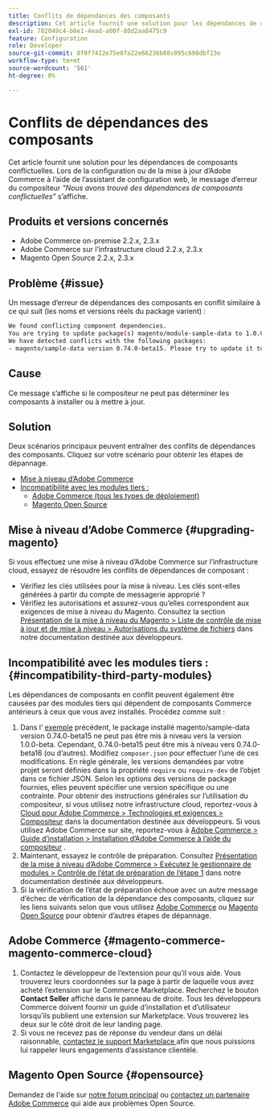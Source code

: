 ```yaml
---
title: Conflits de dépendances des composants
description: Cet article fournit une solution pour les dépendances de composants conflictuelles. Lors de la configuration ou de la mise à jour d’Adobe Commerce à l’aide de l’assistant de configuration web, le message d’erreur du compositeur *"Nous avons détecté des dépendances de composants conflictuelles"* s’affiche.
exl-id: 782049c4-b6e1-4ead-a00f-80d2aa8475c9
feature: Configuration
role: Developer
source-git-commit: 8f0f7412e75e07a22e66236b88c095c698dbf23e
workflow-type: tm+mt
source-wordcount: '561'
ht-degree: 0%

---
```


# Conflits de dépendances des composants

Cet article fournit une solution pour les dépendances de composants conflictuelles. Lors de la configuration ou de la mise à jour d’Adobe Commerce à l’aide de l’assistant de configuration web, le message d’erreur du compositeur *&quot;Nous avons trouvé des dépendances de composants conflictuelles&quot;* s’affiche.

## Produits et versions concernés

* Adobe Commerce on-premise 2.2.x, 2.3.x
* Adobe Commerce sur l’infrastructure cloud 2.2.x, 2.3.x
* Magento Open Source 2.2.x, 2.3.x


## Problème {#issue}

Un message d’erreur de dépendances des composants en conflit similaire à ce qui suit (les noms et versions réels du package varient) :

```bash
We found conflicting component dependencies.
You are trying to update package(s) magento/module-sample-data to 1.0.0-beta
We have detected conflicts with the following packages:
- magento/sample-data version 0.74.0-beta15. Please try to update it to one of the following package versions: 0.74.0-beta16, 0.74.0-beta14, 0.74.0-beta13, 0.74.0-beta12, 0.74.0-beta11, 0.74.0-beta10, 0.74.0-beta9, 0.74.0-beta8, 0.74.0-beta7
```

## Cause

Ce message s’affiche si le compositeur ne peut pas déterminer les composants à installer ou à mettre à jour.

## Solution

Deux scénarios principaux peuvent entraîner des conflits de dépendances des composants. Cliquez sur votre scénario pour obtenir les étapes de dépannage.

* [Mise à niveau d’Adobe Commerce](#upgrading-magento)
* [Incompatibilité avec les modules tiers :](#incompatibility-third-party-modules)
   * [Adobe Commerce (tous les types de déploiement)](#magento-commerce-magento-commerce-cloud)
   * [Magento Open Source](#opensource)

## Mise à niveau d’Adobe Commerce {#upgrading-magento}

Si vous effectuez une mise à niveau d’Adobe Commerce sur l’infrastructure cloud, essayez de résoudre les conflits de dépendances de composant :

* Vérifiez les clés utilisées pour la mise à niveau. Les clés sont-elles générées à partir du compte de messagerie approprié ?
* Vérifiez les autorisations et assurez-vous qu’elles correspondent aux exigences de mise à niveau du Magento. Consultez la section [Présentation de la mise à niveau du Magento > Liste de contrôle de mise à jour et de mise à niveau > Autorisations du système de fichiers](https://devdocs.magento.com/guides/v2.3/comp-mgr/prereq/prereq_compman-checklist.html#perms) dans notre documentation destinée aux développeurs.

## Incompatibilité avec les modules tiers : {#incompatibility-third-party-modules}

Les dépendances de composants en conflit peuvent également être causées par des modules tiers qui dépendent de composants Commerce antérieurs à ceux que vous avez installés. Procédez comme suit :

1. Dans l’ [exemple](#issue) précédent, le package installé magento/sample-data version 0.74.0-beta15 ne peut pas être mis à niveau vers la version 1.0.0-beta. Cependant, 0.74.0-beta15 peut être mis à niveau vers 0.74.0-beta16 (ou d’autres). Modifiez `composer.json` pour effectuer l’une de ces modifications. En règle générale, les versions demandées par votre projet seront définies dans la propriété `require` ou `require-dev` de l’objet dans ce fichier JSON. Selon les options des versions de package fournies, elles peuvent spécifier une version spécifique ou une contrainte. Pour obtenir des instructions générales sur l’utilisation du compositeur, si vous utilisez notre infrastructure cloud, reportez-vous à [Cloud pour Adobe Commerce > Technologies et exigences > Compositeur](https://devdocs.magento.com/cloud/reference/cloud-composer.html#files) dans la documentation destinée aux développeurs. Si vous utilisez Adobe Commerce sur site, reportez-vous à [Adobe Commerce > Guide d’installation > Installation d’Adobe Commerce à l’aide du compositeur](https://devdocs.magento.com/guides/v2.4/install-gde/composer.html) .
1. Maintenant, essayez le contrôle de préparation. Consultez [Présentation de la mise à niveau d’Adobe Commerce > Exécutez le gestionnaire de modules > Contrôle de l’état de préparation de l’étape 1](https://devdocs.magento.com/guides/v2.3/comp-mgr/module-man/compman-readiness.html) dans notre documentation destinée aux développeurs.
1. Si la vérification de l’état de préparation échoue avec un autre message d’échec de vérification de la dépendance des composants, cliquez sur les liens suivants selon que vous utilisez [Adobe Commerce](#magento-commerce-magento-commerce-cloud) ou [Magento Open Source](#opensource) pour obtenir d’autres étapes de dépannage.

## Adobe Commerce {#magento-commerce-magento-commerce-cloud}

1. Contactez le développeur de l’extension pour qu’il vous aide. Vous trouverez leurs coordonnées sur la page à partir de laquelle vous avez acheté l’extension sur le Commerce Marketplace. Recherchez le bouton **Contact Seller** affiché dans le panneau de droite. Tous les développeurs Commerce doivent fournir un guide d’installation et d’utilisateur lorsqu’ils publient une extension sur Marketplace. Vous trouverez les deux sur le côté droit de leur landing page.
1. Si vous ne recevez pas de réponse du vendeur dans un délai raisonnable, [ contactez le support Marketplace ](mailto:commercemarketplacesupport@adobe.com) afin que nous puissions lui rappeler leurs engagements d’assistance clientèle.

## Magento Open Source {#opensource}

Demandez de l&#39;aide sur [notre forum principal](https://community.magento.com/) ou [contactez un partenaire Adobe Commerce](https://magento.com/find-a-partner) qui aide aux problèmes Open Source.
